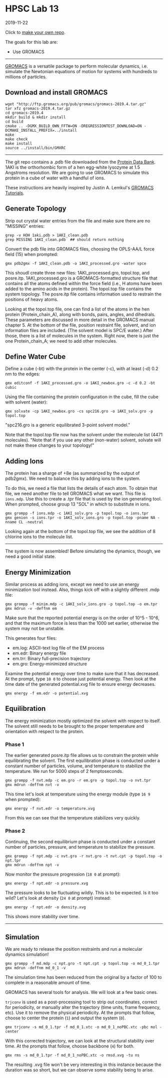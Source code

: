 # HPSC Lab 13
2019-11-22

Click to [make your own repo](https://classroom.github.com/a/rw4AstkF).

The goals for this lab are:
* Use GROMACS

-----

[GROMACS](http://www.gromacs.org/) is a versatile package to perform molecular dynamics, i.e. simulate the Newtonian equations of motion for systems with hundreds to millions of particles.

## Download and install GROMACS

```
wget "http://ftp.gromacs.org/pub/gromacs/gromacs-2019.4.tar.gz"
tar xfz gromacs-2019.4.tar.gz
cd gromacs-2019.4
mkdir build & mkdir install
cd build
cmake .. -DGMX_BUILD_OWN_FFTW=ON -DREGRESSIONTEST_DOWNLOAD=ON -DCMAKE_INSTALL_PREFIX=../install
make
make check
make install
source ../install/bin/GMXRC
```

-----

The git repo contains a .pdb file downloaded from the [Protein Data Bank](https://www.rcsb.org/structure/1AKI).  1AKI is the orthorhombic form of a hen egg-white lysozyme at 1.5 Angstroms resolution.  We are going to use GROMACS to simulate this protein in a cube of water with a handful of ions.

These instructions are heavily inspired by Justin A. Lemkul's [GROMACS Tutorials](http://www.mdtutorials.com/gmx/index.html).

## Generate Topology

Strip out crystal water entries from the file and make sure there are no "MISSING" entries:
```
grep -v HOH 1aki.pdb > 1AKI_clean.pdb
grep MISSING 1AKI_clean.pdb  ## should return nothing
```

Convert the pdb file into GROMACS files, choosing the OPLS-AA/L force field (15) when prompted:
```
gmx pdb2gmx -f 1AKI_clean.pdb -o 1AKI_processed.gro -water spce
```

This shoudl create three new files: 1AKI_processed.gro, topol.top, and posre.itp.  1AKI_processed.gro is a GROMACS-formatted structure file that contains all the atoms defined within the force field (i.e., H atoms have been added to the amino acids in the protein).  The topol.top file contains the system topology.  The posre.itp file contains information used to restrain the positions of heavy atoms.

Looking at the topol.top file, one can find a list of the atoms in the hen protein (Protein_chain_A), along with bonds, pairs, angles, and dihedrals.  These parameters are discussed in more detail in the GROMACS manual chapter 5.  At the bottom of the file, position restraint file, solvent, and ion information files are included.  (The solvent model is SPC/E water.)  After those, there is a list of molecules in the system.  Right now, there is just the one Protein_chain_A; we need to add other molecules.

## Define Water Cube

Define a cube (-bt) with the protein in the center (-c), with at least (-d) 0.2 nm to the edges:
```
gmx editconf -f 1AKI_processed.gro -o 1AKI_newbox.gro -c -d 0.2 -bt cubic
```

Using the file containing the protein configuration in the cube, fill the cube with solvent (water):
```
gmx solvate -cp 1AKI_newbox.gro -cs spc216.gro -o 1AKI_solv.gro -p topol.top
```
"spc216.gro is a generic equilibrated 3-point solvent model."

Note that the topol.top file now has the solvent under the molecule list (4471 molecules).  "Note that if you use any other (non-water) solvent, solvate will not make these changes to your topology!"

## Adding Ions

The protein has a sharge of +8e (as summarized by the output of pdb2gmx).  We need to balance this by adding ions to the system.

To do this, we need a file that lists the details of each atom.  To obtain that file, we need another file to tell GROMACS what we want.  This file is `ions.mdp`.  Use this to create a .tpr file that is used by the ion generating tool.  When prompted, choose group 13 "SOL" in which to substitute in ions.

```
gmx grompp -f ions.mdp -c 1AKI_solv.gro -p topol.top -o ions.tpr
gmx genion -s ions.tpr -o 1AKI_solv_ions.gro -p topol.top -pname NA -nname CL -neutral
```

Looking again at the bottom of the topol.top file, we see the addition of 8 chlorine ions to the molecule list.

-----

The system is now assembled!  Before simulating the dynamics, though, we need a good initial state.

## Energy Minimization

Similar process as adding ions, except we need to use an energy minimization tool instead.  Also, things kick off with a slightly different .mdp file:

```
gmx grompp -f minim.mdp -c 1AKI_solv_ions.gro -p topol.top -o em.tpr
gmx mdrun -v -deffnm em
```

Make sure that the reported potential energy is on the order of 10^5 - 10^6, and that the maximum force is less than the 1000 set earlier, otherwise the system may not be unstable.

This generates four files:
* em.log: ASCII-text log file of the EM process
* em.edr: Binary energy file
* em.trr: Binary full-precision trajectory
* em.gro: Energy-minimized structure

Examine the potential energy over time to make sure that it has decreased.  At the prompt, type `10 0` to choose just potential energy.  Then look at the time date of the generated potential.xvg file to ensure energy decreases.
```
gmx energy -f em.edr -o potential.xvg
```

## Equilibration

The energy minimization mostly optimized the solvent with respect to itself.  The solvent still needs to be brought to the proper temperature and orientation with respect to the protein.

### Phase 1

The earlier generated posre.itp file allows us to constrain the protein while equilibrating the solvent.  The first equilibration phase is conducted under a constant number of particles, volume, and temperature to stabilize the temperature.  We run for 5000 steps of 2 femptoseconds.

```
gmx grompp -f nvt.mdp -c em.gro -r em.gro -p topol.top -o nvt.tpr
gmx mdrun -deffnm nvt -v
```

This time let's look at temperature using the energy module (type `16 9` when prompted):
```
gmx energy -f nvt.edr -o temperature.xvg
```

From this we can see that the temperature stabilizes very quickly.

### Phase 2

Continuing, the second equilibrium phase is conducted under a constant number of particles, pressure, and temperature to stabilize the pressure.

```
gmx grompp -f npt.mdp -c nvt.gro -r nvt.gro -t nvt.cpt -p topol.top -o npt.tpr
gmx mdrun -deffnm npt -v
```

Now monitor the pressure progression (`18 0` at prompt):
```
gmx energy -f npt.edr -o pressure.xvg
```

The pressure looks to be fluctuating wildly.  This is to be expected.  Is it too wild?  Let's look at density (`24 0` at prompt) instead:

```
gmx energy -f npt.edr -o density.xvg
```

This shows more stability over time.

-----

## Simulation

We are ready to release the position restraints and run a molecular dynamics simulation!

```
gmx grompp -f md.mdp -c npt.gro -t npt.cpt -p topol.top -o md_0_1.tpr
gmx mdrun -deffnm md_0_1 -v
```

The simulation time has been reduced from the original by a factor of 100 to complete in a reasonable amount of time.

GROMACS has several tools for analysis.  We will look at a few basic ones.

`trjconv` is used as a post-processing tool to strip out coordinates, correct for periodicity, or manually alter the trajectory (time units, frame frequency, etc).  Use it to remove the physical periodicity.  At the prompts that follow, choose to center the protein (`1`) and output the system (`0`).
```
gmx trjconv -s md_0_1.tpr -f md_0_1.xtc -o md_0_1_noPBC.xtc -pbc mol -center
```

With this corrected trajectory, we can look at the structural stability over time.  At the prompts that follow, choose backbone (`4`) for both.
```
gmx rms -s md_0_1.tpr -f md_0_1_noPBC.xtc -o rmsd.xvg -tu ns
```

The resulting .xvg file won't be very interesting in this instance because the duration was so short, but we can observe some stability being to arise.